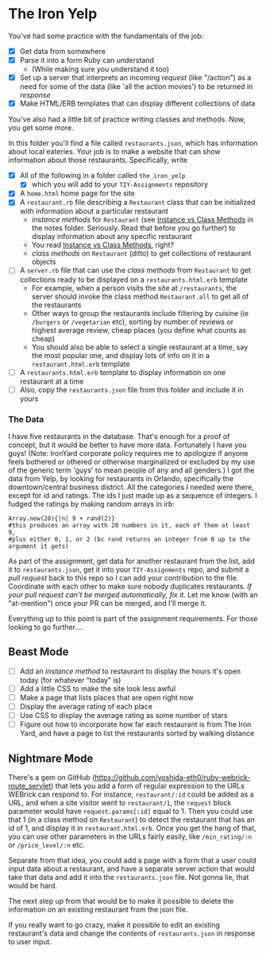# The Iron Yelp

You've had some practice with the fundamentals of the job:
- [x] Get data from somewhere
- [x] Parse it into a form Ruby can understand
  *  (While making sure _you_ understand it too)
- [x] Set up a server that interprets an incoming _request_ (like "/action") as a need for some of the data (like 'all the action movies') to be returned in _response_
- [x] Make HTML/ERB templates that can display different collections of data

You've also had a little bit of practice writing classes and methods. Now, you get some more. 

In this folder you'll find a file called `restaurants.json`, which has information about local eateries. Your job is to make a website that can show information about those restaurants. Specifically, write
- [x] All of the following in a folder called `the_iron_yelp`
  - [x] which you will add to your `TIY-Assignments` repository
- [x] A `home.html` home page for the site
- [x] A `restaurant.rb` file describing a `Restaurant` class that can be initialized with information about a particular restaurant
  * _instance methods_ for `Restaurant` (see [Instance vs Class Methods](https://github.com/TheIronYard--Orlando/2015--SUMMER--ROR/blob/master/Notes/Week1/instance_vs_class_methods.md) in the notes folder. Seriously. Read that before you go further) to display information about any specific restaurant
  * You read [Instance vs Class Methods](https://github.com/TheIronYard--Orlando/2015--SUMMER--ROR/blob/master/Notes/Week1/instance_vs_class_methods.md), right?
  * _class methods_ on `Restaurant` (ditto) to get collections of restaurant objects
- [ ] A `server.rb` file that can use the _class methods_ from `Restaurant` to get collections ready to be displayed on a `restaurants.html.erb` template
  * For example, when a person visits the site at `/restaurants`, the server should invoke the class method `Restaurant.all` to get all of the restaurants
  * Other ways to group the restaurants include filtering by cuisine (ie `/burgers` or `/vegetarian` etc), sorting by number of reviews or highest average review, cheap places (you define what counts as cheap)
  * You should also be able to select a single restaurant at a time, say the most popular one, and display lots of info on it in a `restaurant.html.erb` template
- [ ] A `restaurants.html.erb` template to display information on one restaurant at a time
- [ ] Also, copy the `restaurants.json` file from this folder and include it in yours

### The Data

I have five restaurants in the database. That's enough for a proof of concept, but it would be better to have more data. Fortunately I have you guys! (Note: IronYard corporate policy requires me to apologize if anyone feels bothered or othered or otherwise marginalized or excluded by my use of the generic term 'guys' to mean people of any and all genders.) I got the data from Yelp, by looking for restaurants in Orlando, specifically the downtown/central business district. All the categories I needed were there, except for id and ratings. The ids I just made up as a sequence of integers. I fudged the ratings by making random arrays in irb:
```
Array.new(20){|n| 9 + rand(2)} 
#this produces an array with 20 numbers in it, each of them at least 9, 
#plus either 0, 1, or 2 (bc rand returns an integer from 0 up to the argument it gets)
```
As part of the assignment, get data for another restaurant from the list, add it to `restaurants.json`, get it into your `TIY-Assignments` repo, and submit a _pull request_ back to this repo so I can add your contribution to the file. Coordinate with each other to make sure nobody duplicates restaurants. *If your pull request can't be merged automatically, fix it.* Let me know (with an "at-mention") once your PR can be merged, and I'll merge it.  

Everything up to this point is part of the assignment requirements. For those looking to go further....

## Beast Mode

- [ ] Add an _instance method_ to restaurant to display the hours it's open today (for whatever "today" is)
- [ ] Add a little CSS to make the site look less awful
- [ ] Make a page that lists places that are open right now
- [ ] Display the average rating of each place
- [ ] Use CSS to display the average rating as some number of stars
- [ ] Figure out how to incorporate how far each restaurant is from The Iron Yard, and have a page to list the restaurants sorted by walking distance

## Nightmare Mode

There's a gem on GitHub (https://github.com/yoshida-eth0/ruby-webrick-route_servlet) that lets you add a form of regular expression to the URLs WEBrick can respond to. For instance, `restaurant/:id` could be added as a URL, and when a site visitor went to `restaurant/1`, the `request` block parameter would have `request.params[:id]` equal to 1. Then you could use that 1 (in a class method on `Restaurant`) to detect the restaurant that has an id of 1, and display it in `restaurant.html.erb`. Once you get the hang of that, you can use other parameters in the URLs fairly easily, like `/min_rating/:n` or `/price_level/:n` etc.

Separate from that idea, you could add a page with a form that a user could input data about a restaurant, and have a separate server action that would take that data and add it into the `restaurants.json` file. Not gonna lie, that would be hard.

The next step up from that would be to make it possible to delete the information on an existing restaurant from the json file.

If you really want to go crazy, make it possible to edit an existing restaurant's data and change the contents of `restaurants.json` in response to user input.  
